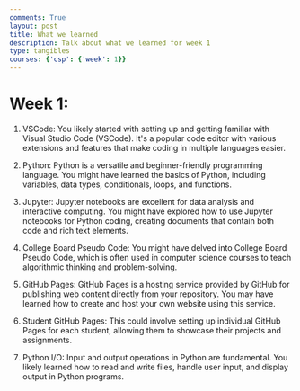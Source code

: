 ```yaml
---
comments: True
layout: post
title: What we learned
description: Talk about what we learned for week 1
type: tangibles
courses: {'csp': {'week': 1}}
---
```


# Week 1:

1. VSCode: You likely started with setting up and getting familiar with Visual Studio Code (VSCode). It's a popular code editor with various extensions and features that make coding in multiple languages easier.

2. Python: Python is a versatile and beginner-friendly programming language. You might have learned the basics of Python, including variables, data types, conditionals, loops, and functions.

3. Jupyter: Jupyter notebooks are excellent for data analysis and interactive computing. You might have explored how to use Jupyter notebooks for Python coding, creating documents that contain both code and rich text elements.

4. College Board Pseudo Code: You might have delved into College Board Pseudo Code, which is often used in computer science courses to teach algorithmic thinking and problem-solving.

5. GitHub Pages: GitHub Pages is a hosting service provided by GitHub for publishing web content directly from your repository. You may have learned how to create and host your own website using this service.

6. Student GitHub Pages: This could involve setting up individual GitHub Pages for each student, allowing them to showcase their projects and assignments.

7. Python I/O: Input and output operations in Python are fundamental. You likely learned how to read and write files, handle user input, and display output in Python programs.

